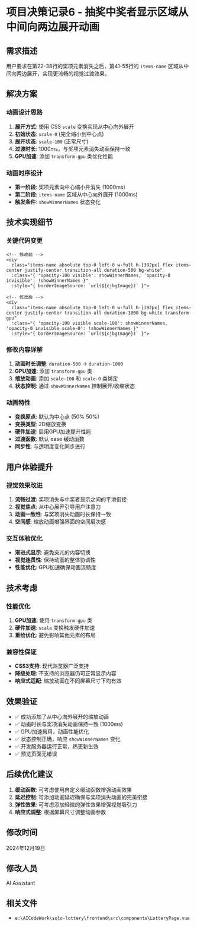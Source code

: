 # 项目决策记录6 - 抽奖中奖者显示区域从中间向两边展开动画

## 需求描述
用户要求在第22-38行的奖项元素消失之后，第41-55行的 `items-name` 区域从中间向两边展开，实现更流畅的视觉过渡效果。

## 解决方案

### 动画设计思路
1. **展开方式**: 使用 CSS `scale` 变换实现从中心向外展开
2. **初始状态**: `scale-0` (完全缩小到中心点)
3. **展开状态**: `scale-100` (正常尺寸)
4. **过渡时长**: 1000ms，与奖项元素消失动画保持一致
5. **GPU加速**: 添加 `transform-gpu` 类优化性能

### 动画时序设计
- **第一阶段**: 奖项元素向中心缩小并消失 (1000ms)
- **第二阶段**: `items-name` 区域从中心向外展开 (1000ms)
- **触发条件**: `showWinnerNames` 状态变化

## 技术实现细节

### 关键代码变更
```vue
<!-- 修改前 -->
<div
  class="items-name absolute top-0 left-0 w-full h-[392px] flex items-center justify-center transition-all duration-500 bg-white"
  :class="{ 'opacity-100 visible': showWinnerNames, 'opacity-0 invisible': !showWinnerNames }"
  :style="{ borderImageSource: `url(${cjbgImage})` }">

<!-- 修改后 -->
<div
  class="items-name absolute top-0 left-0 w-full h-[392px] flex items-center justify-center transition-all duration-1000 bg-white transform-gpu"
  :class="{ 'opacity-100 visible scale-100': showWinnerNames, 'opacity-0 invisible scale-0': !showWinnerNames }"
  :style="{ borderImageSource: `url(${cjbgImage})` }">
```

### 修改内容详解
1. **动画时长调整**: `duration-500` → `duration-1000`
2. **GPU加速**: 添加 `transform-gpu` 类
3. **缩放动画**: 添加 `scale-100` 和 `scale-0` 类绑定
4. **状态控制**: 通过 `showWinnerNames` 控制展开/收缩状态

### 动画特性
- **变换原点**: 默认为中心点 (50% 50%)
- **变换类型**: 2D缩放变换
- **硬件加速**: 启用GPU加速提升性能
- **过渡函数**: 默认 ease 缓动函数
- **同步性**: 与透明度变化同步进行

## 用户体验提升

### 视觉效果改进
1. **流畅过渡**: 奖项消失与中奖者显示之间的平滑衔接
2. **视觉焦点**: 从中心展开引导用户注意力
3. **动画一致性**: 与奖项消失动画时长保持一致
4. **空间感**: 缩放动画增强界面的空间层次感

### 交互体验优化
- **渐进式显示**: 避免突兀的内容切换
- **视觉连贯性**: 保持动画的整体协调性
- **性能优化**: GPU加速确保动画流畅度

## 技术考虑

### 性能优化
1. **GPU加速**: 使用 `transform-gpu` 类
2. **硬件加速**: `scale` 变换触发硬件加速
3. **重绘优化**: 避免影响其他元素的布局

### 兼容性保证
- **CSS3支持**: 现代浏览器广泛支持
- **降级处理**: 不支持的浏览器仍可正常显示内容
- **响应式适配**: 缩放动画在不同屏幕尺寸下均有效

## 效果验证
- ✅ 成功添加了从中心向外展开的缩放动画
- ✅ 动画时长与奖项消失动画保持一致 (1000ms)
- ✅ GPU加速启用，动画性能优化
- ✅ 状态控制正确，响应 `showWinnerNames` 变化
- ✅ 开发服务器运行正常，热更新生效
- ✅ 预览页面无错误

## 后续优化建议
1. **缓动函数**: 可考虑使用自定义缓动函数增强动画效果
2. **延迟控制**: 可添加动画延迟确保与奖项消失动画的完美衔接
3. **弹性效果**: 可考虑添加轻微的弹性效果增强视觉吸引力
4. **响应式调整**: 根据屏幕尺寸调整动画参数

## 修改时间
2024年12月19日

## 修改人员
AI Assistant

## 相关文件
- `e:\AICodeWork\solo-lottery\frontend\src\components\LotteryPage.vue`